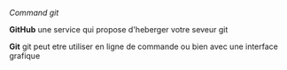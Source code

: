 *Command git*

**GitHub**
une service qui propose d'heberger votre seveur git 


**Git** 
git  peut etre utiliser en ligne de commande ou bien avec une interface grafique